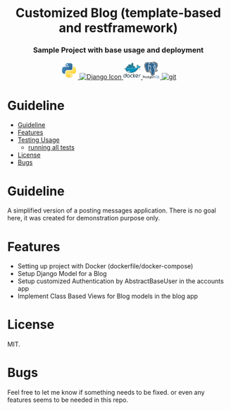 <div align="center">
<h1 align="center">Customized Blog (template-based and restframework)</h1>
<h3 align="center">Sample Project with base usage and deployment</h3>
</div>
<p align="center">
<a href="https://www.python.org" target="_blank"> <img src="https://raw.githubusercontent.com/devicons/devicon/master/icons/python/python-original.svg" alt="python" width="40" height="40"/> </a>
<a href="https://www.djangoproject.com/">
  <img src="https://www.djangoproject.com/m/img/icon-touch.01a58e7de341.png" alt="Django Icon">
</a>
<a href="https://www.docker.com/" target="_blank"> <img src="https://raw.githubusercontent.com/devicons/devicon/master/icons/docker/docker-original-wordmark.svg" alt="docker" width="40" height="40"/> </a>
<a href="https://www.postgresql.org" target="_blank"> <img src="https://raw.githubusercontent.com/devicons/devicon/master/icons/postgresql/postgresql-original-wordmark.svg" alt="postgresql" width="40" height="40"/> </a>
<a href="https://git-scm.com/" target="_blank"> <img src="https://www.vectorlogo.zone/logos/git-scm/git-scm-icon.svg" alt="git" width="40" height="40"/> </a>
</p>

# Guideline
- [Guideline](#Guideline)
- [Features](#goal)
- [Testing Usage](#testing-usage)
  - [running all tests](#running-all-tests)
- [License](#license)
- [Bugs](#bugs)



# Guideline
A simplified version of a posting messages application. There is no goal here, it was created for demonstration purpose only.




# Features
- Setting up project with Docker (dockerfile/docker-compose)
- Setup Django Model for a Blog 
- Setup customized Authentication by AbstractBaseUser in the accounts app
- Implement Class Based Views for Blog models in the blog app
# License
MIT.


# Bugs
Feel free to let me know if something needs to be fixed. or even any features seems to be needed in this repo.
